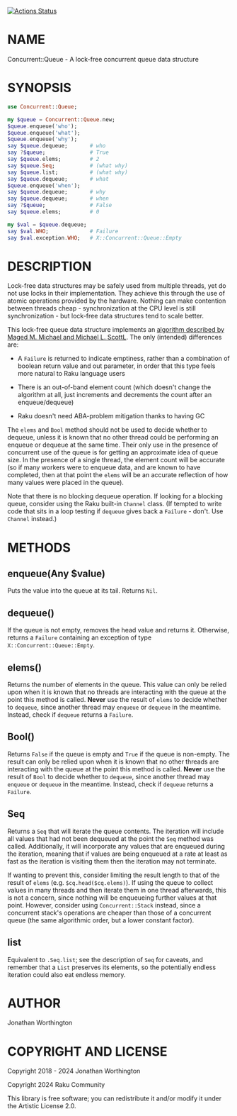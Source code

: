 [![Actions Status](https://github.com/lizmat/Concurrent-Queue/actions/workflows/test.yml/badge.svg)](https://github.com/lizmat/Concurrent-Queue/actions)

NAME
====

Concurrent::Queue - A lock-free concurrent queue data structure

SYNOPSIS
========

```raku
use Concurrent::Queue;

my $queue = Concurrent::Queue.new;
$queue.enqueue('who');
$queue.enqueue('what');
$queue.enqueue('why');
say $queue.dequeue;       # who
say ?$queue;              # True
say $queue.elems;         # 2
say $queue.Seq;           # (what why)
say $queue.list;          # (what why)
say $queue.dequeue;       # what
$queue.enqueue('when');
say $queue.dequeue;       # why
say $queue.dequeue;       # when
say ?$queue;              # False
say $queue.elems;         # 0

my $val = $queue.dequeue;
say $val.WHO;             # Failure
say $val.exception.WHO;   # X::Concurrent::Queue::Empty
```

DESCRIPTION
===========

Lock-free data structures may be safely used from multiple threads, yet do not use locks in their implementation. They achieve this through the use of atomic operations provided by the hardware. Nothing can make contention between threads cheap - synchronization at the CPU level is still synchronization - but lock-free data structures tend to scale better.

This lock-free queue data structure implements an [algorithm described by Maged M. Michael and Michael L. ScottL](https://www.cs.rochester.edu/u/scott/papers/1996_PODC_queues.pdf). The only (intended) differences are:

  * A `Failure` is returned to indicate emptiness, rather than a combination of boolean return value and out parameter, in order that this type feels more natural to Raku language users

  * There is an out-of-band element count (which doesn't change the algorithm at all, just increments and decrements the count after an enqueue/dequeue)

  * Raku doesn't need ABA-problem mitigation thanks to having GC

The `elems` and `Bool` method should not be used to decide whether to dequeue, unless it is known that no other thread could be performing an enqueue or dequeue at the same time. Their only use in the presence of concurrent use of the queue is for getting an approximate idea of queue size. In the presence of a single thread, the element count will be accurate (so if many workers were to enqueue data, and are known to have completed, then at that point the `elems` will be an accurate reflection of how many values were placed in the queue).

Note that there is no blocking dequeue operation. If looking for a blocking queue, consider using the Raku built-in `Channel` class. (If tempted to write code that sits in a loop testing if `dequeue` gives back a `Failure` - don't. Use `Channel` instead.)

METHODS
=======

enqueue(Any $value)
-------------------

Puts the value into the queue at its tail. Returns `Nil`.

dequeue()
---------

If the queue is not empty, removes the head value and returns it. Otherwise, returns a `Failure` containing an exception of type `X::Concurrent::Queue::Empty`.

elems()
-------

Returns the number of elements in the queue. This value can only be relied upon when it is known that no threads are interacting with the queue at the point this method is called. **Never** use the result of `elems` to decide whether to `dequeue`, since another thread may `enqueue` or `dequeue` in the meantime. Instead, check if `dequeue` returns a `Failure`.

Bool()
------

Returns `False` if the queue is empty and `True` if the queue is non-empty. The result can only be relied upon when it is known that no other threads are interacting with the queue at the point this method is called. **Never** use the result of `Bool` to decide whether to `dequeue`, since another thread may `enqueue` or `dequeue` in the meantime. Instead, check if `dequeue` returns a `Failure`.

Seq
---

Returns a `Seq` that will iterate the queue contents. The iteration will include all values that had not been dequeued at the point the `Seq` method was called. Additionally, it will incorporate any values that are enqueued during the iteration, meaning that if values are being enqueued at a rate at least as fast as the iteration is visiting them then the iteration may not terminate.

If wanting to prevent this, consider limiting the result length to that of the result of `elems` (e.g. `$cq.head($cq.elems)`). If using the queue to collect values in many threads and then iterate them in one thread afterwards, this is not a concern, since nothing will be enqueueing further values at that point. However, consider using `Concurrent::Stack` instead, since a concurrent stack's operations are cheaper than those of a concurrent queue (the same algorithmic order, but a lower constant factor).

list
----

Equivalent to `.Seq.list`; see the description of `Seq` for caveats, and remember that a `List` preserves its elements, so the potentially endless iteration could also eat endless memory.

AUTHOR
======

Jonathan Worthington

COPYRIGHT AND LICENSE
=====================

Copyright 2018 - 2024 Jonathan Worthington

Copyright 2024 Raku Community

This library is free software; you can redistribute it and/or modify it under the Artistic License 2.0.

